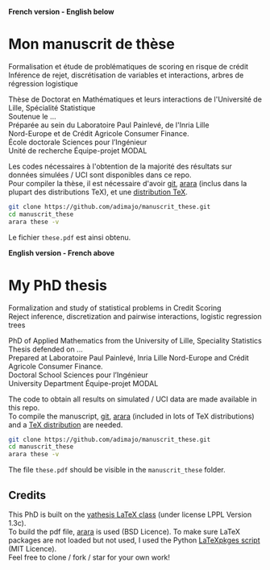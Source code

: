 **French version - English below**

# Mon manuscrit de thèse

Formalisation et étude de problématiques de scoring en risque de crédit  
Inférence de rejet, discrétisation de variables et interactions, arbres de régression logistique  

Thèse de Doctorat en Mathématiques et leurs interactions de l'Université de Lille, Spécialité Statistique  
Soutenue le ...  
Préparée au sein du Laboratoire Paul Painlevé, de l'Inria Lille  
Nord-Europe et de Crédit Agricole Consumer Finance.  
École doctorale Sciences pour l’Ingénieur  
Unité de recherche Équipe-projet MODAL


Les codes nécessaires à l'obtention de la majorité des résultats sur données simulées / UCI sont disponibles dans ce repo.  
Pour compiler la thèse, il est nécessaire d'avoir [git](https://git-scm.com/), [arara](https://github.com/cereda/arara) (inclus dans la plupart des distributions TeX), et une [distribution TeX](https://www.latex-project.org/get/).

```bash
git clone https://github.com/adimajo/manuscrit_these.git
cd manuscrit_these
arara these -v
```

Le fichier `these.pdf` est ainsi obtenu.

**English version - French above**

# My PhD thesis

Formalization and study of statistical problems in Credit Scoring  
Reject inference, discretization and pairwise interactions, logistic regression trees  

PhD of Applied Mathematics from the University of Lille, Speciality Statistics  
Thesis defended on ...  
Prepared at Laboratoire Paul Painlevé, Inria Lille Nord-Europe and Crédit Agricole Consumer Finance.  
Doctoral School Sciences pour l’Ingénieur  
University Department Équipe-projet MODAL

The code to obtain all results on simulated / UCI data are made available in this repo.  
To compile the manuscript, [git](https://git-scm.com/), [arara](https://github.com/cereda/arara) (included in lots of TeX distributions) and a [TeX distribution](https://www.latex-project.org/get/) are needed.

```bash
git clone https://github.com/adimajo/manuscrit_these.git
cd manuscrit_these
arara these -v
```

The file `these.pdf` should be visible in the `manuscrit_these` folder.

## Credits

This PhD is built on the [yathesis LaTeX class](https://ctan.org/pkg/yathesis) (under license LPPL Ver­sion 1.3c).  
To build the pdf file, [arara](https://github.com/cereda/arara) is used (BSD Licence).
To make sure LaTeX packages are not loaded but not used, I used the Python [LaTeXpkges script](https://github.com/TarasKuzyo/LaTeXpkges) (MIT Licence).  
Feel free to clone / fork / star for your own work!
